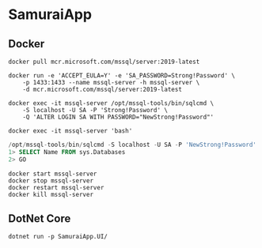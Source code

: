 # SamuraiApp

## Docker

```docker
docker pull mcr.microsoft.com/mssql/server:2019-latest
```

```docker
docker run -e 'ACCEPT_EULA=Y' -e 'SA_PASSWORD=Strong!Password' \
    -p 1433:1433 --name mssql-server -h mssql-server \
    -d mcr.microsoft.com/mssql/server:2019-latest
```

```docker
docker exec -it mssql-server /opt/mssql-tools/bin/sqlcmd \
    -S localhost -U SA -P 'Strong!Password' \
    -Q 'ALTER LOGIN SA WITH PASSWORD="NewStrong!Password"'
```

```docker
docker exec -it mssql-server 'bash'
```

```sql
/opt/mssql-tools/bin/sqlcmd -S localhost -U SA -P 'NewStrong!Password'
1> SELECT Name FROM sys.Databases
2> GO
```

```docker
docker start mssql-server
docker stop mssql-server
docker restart mssql-server
docker kill mssql-server
```

## DotNet Core

```dotnet
dotnet run -p SamuraiApp.UI/
```
